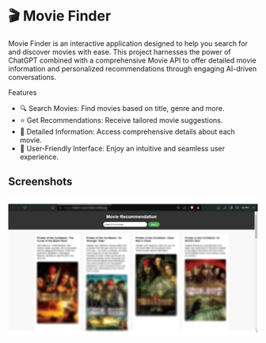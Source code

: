 # 🎬 Movie Finder
<p>Movie Finder is an interactive application designed to help you search for and discover movies with ease. This project harnesses the power of ChatGPT combined with a comprehensive Movie API to offer detailed movie information and personalized recommendations through engaging AI-driven conversations.</p>

Features
- 🔍 Search Movies: Find movies based on title, genre and more.
- ⭐ Get Recommendations: Receive tailored movie suggestions.
- 📝 Detailed Information: Access comprehensive details about each movie.
- 🎯 User-Friendly Interface: Enjoy an intuitive and seamless user experience.

<h2>Screenshots</h2>
<img src="Image.png" width="600px">
